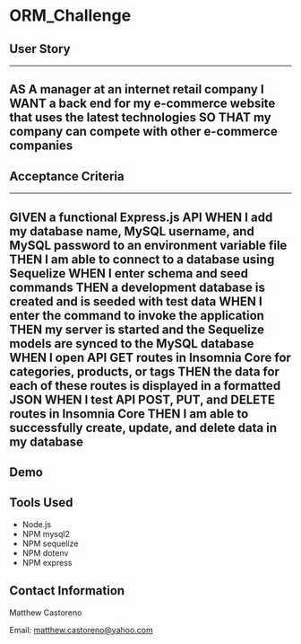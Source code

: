 # ORM_Challenge

## User Story
---
AS A manager at an internet retail company
I WANT a back end for my e-commerce website that uses the latest technologies
SO THAT my company can compete with other e-commerce companies
---

## Acceptance Criteria
---
GIVEN a functional Express.js API
WHEN I add my database name, MySQL username, and MySQL password to an environment variable file
THEN I am able to connect to a database using Sequelize
WHEN I enter schema and seed commands
THEN a development database is created and is seeded with test data
WHEN I enter the command to invoke the application
THEN my server is started and the Sequelize models are synced to the MySQL database
WHEN I open API GET routes in Insomnia Core for categories, products, or tags
THEN the data for each of these routes is displayed in a formatted JSON
WHEN I test API POST, PUT, and DELETE routes in Insomnia Core
THEN I am able to successfully create, update, and delete data in my database
---

## Demo



## Tools Used

* Node.js
* NPM mysql2
* NPM sequelize 
* NPM dotenv
* NPM express

## Contact Information

Matthew Castoreno

Email: <matthew.castoreno@yahoo.com>

